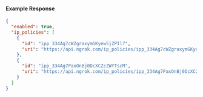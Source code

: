 <!-- Code generated for API Clients. DO NOT EDIT. -->

#### Example Response

```json
{
  "enabled": true,
  "ip_policies": [
    {
      "id": "ipp_334Ag7cWZgraxymGKyew5jZPIl7",
      "uri": "https://api.ngrok.com/ip_policies/ipp_334Ag7cWZgraxymGKyew5jZPIl7"
    },
    {
      "id": "ipp_334Ag7PaxOnBj0DcXCZcZWYTscM",
      "uri": "https://api.ngrok.com/ip_policies/ipp_334Ag7PaxOnBj0DcXCZcZWYTscM"
    }
  ]
}
```
